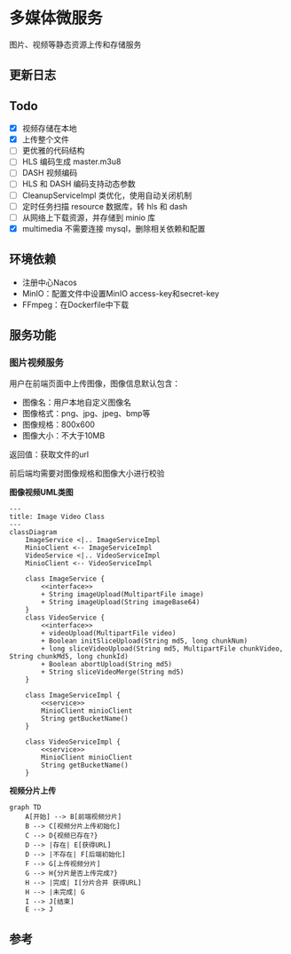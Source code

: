 # 多媒体微服务

图片、视频等静态资源上传和存储服务

## 更新日志


## Todo

- [X]  视频存储在本地
- [X]  上传整个文件
- [ ]  更优雅的代码结构
- [ ]  HLS 编码生成 master.m3u8
- [ ]  DASH 视频编码
- [ ]  HLS 和 DASH 编码支持动态参数
- [ ]  CleanupServiceImpl 类优化，使用自动关闭机制
- [ ]  定时任务扫描 resource 数据库，转 hls 和 dash
- [ ]  从网络上下载资源，并存储到 minio 库
- [X]  multimedia 不需要连接 mysql，删除相关依赖和配置

## 环境依赖

- 注册中心Nacos
- MinIO：配置文件中设置MinIO access-key和secret-key
- FFmpeg：在Dockerfile中下载

## 服务功能

### 图片视频服务

用户在前端页面中上传图像，图像信息默认包含：

- 图像名：用户本地自定义图像名
- 图像格式：png、jpg、jpeg、bmp等
- 图像规格：800x600
- 图像大小：不大于10MB

返回值：获取文件的url

前后端均需要对图像规格和图像大小进行校验

**图像视频UML类图**

```mermaid
---
title: Image Video Class
---
classDiagram
    ImageService <|.. ImageServiceImpl
    MinioClient <-- ImageServiceImpl
    VideoService <|.. VideoServiceImpl
    MinioClient <-- VideoServiceImpl
    
    class ImageService {
        <<interface>>
        + String imageUpload(MultipartFile image)
        + String imageUpload(String imageBase64)
    }
    class VideoService {
        <<interface>>
        + videoUpload(MultipartFile video)
        + Boolean initSliceUpload(String md5, long chunkNum)
        + long sliceVideoUpload(String md5, MultipartFile chunkVideo, String chunkMd5, long chunkId)
        + Boolean abortUpload(String md5)
        + String sliceVideoMerge(String md5)
    }
    
    class ImageServiceImpl {
        <<service>>
        MinioClient minioClient
        String getBucketName()
    }

    class VideoServiceImpl {
        <<service>>
        MinioClient minioClient
        String getBucketName()
    }

```

**视频分片上传**

```mermaid
graph TD
    A[开始] --> B[前端视频分片]
    B --> C[视频分片上传初始化]
    C --> D{视频已存在?}
    D --> |存在| E[获得URL]
    D --> |不存在| F[后端初始化]
    F --> G[上传视频分片]
    G --> H{分片是否上传完成?}
    H --> |完成| I[分片合并 获得URL]
    H --> |未完成| G
    I --> J[结束]
    E --> J
```

## 参考
